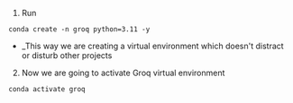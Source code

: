 1. Run

```conda create -n groq python=3.11 -y```

* _This way we are creating a virtual environment which doesn't distract or disturb other projects

2. Now we are going to activate Groq virtual environment
   
```conda activate groq```
